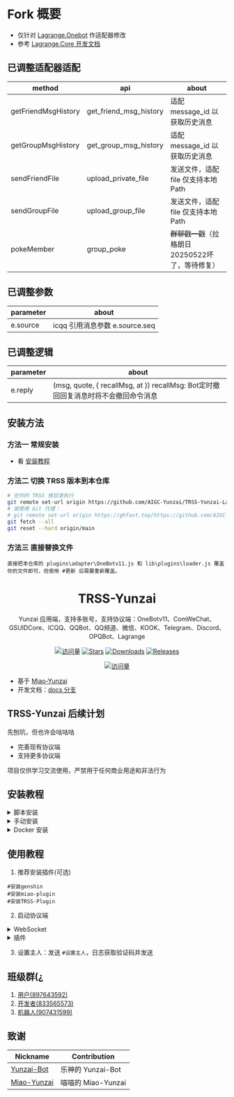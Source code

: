 # Fork 概要

- 仅针对 [Lagrange.Onebot](https://github.com/LagrangeDev/Lagrange.Core) 作适配器修改
- 参考 [Lagrange.Core 开发文档](https://lagrange-onebot.apifox.cn/)

## 已调整适配器适配

| method              | api                    | about                                  |
| ------------------- | ---------------------- | -------------------------------------- |
| getFriendMsgHistory | get_friend_msg_history | 适配 message_id 以获取历史消息         |
| getGroupMsgHistory  | get_group_msg_history  | 适配 message_id 以获取历史消息         |
| sendFriendFile      | upload_private_file    | 发送文件，适配 file 仅支持本地Path     |
| sendGroupFile       | upload_group_file      | 发送文件，适配 file 仅支持本地Path     |
| pokeMember          | group_poke             | ~~群聊戳一戳~~（拉格朗日20250522坏了，等待修复） |

## 已调整参数

| parameter | about                          |
| --------- | ------------------------------ |
| e.source  | icqq 引用消息参数 e.source.seq |

## 已调整逻辑

| parameter | about                                                                              |
| --------- | ---------------------------------------------------------------------------------- |
| e.reply   | (msg, quote, { recallMsg, at }) recallMsg: Bot定时撤回回复消息时将不会撤回命令消息 |


## 安装方法

### 方法一 常规安装

- 看 [安装教程](#安装教程)

### 方法二 切换 TRSS 版本到本仓库

```bash
# 在你的 TRSS 根目录执行
git remote set-url origin https://github.com/AIGC-Yunzai/TRSS-Yunzai-Lagrange.git
# 或使用 Git 代理：
# git remote set-url origin https://ghfast.top/https://github.com/AIGC-Yunzai/TRSS-Yunzai-Lagrange.git
git fetch --all
git reset --hard origin/main
```

### 方法三 直接替换文件

```text
直接把本仓库的 plugins\adapter\OneBotv11.js 和 lib\plugins\loader.js 覆盖你的文件即可，但使用 #更新 后需要重新覆盖。
```

<div align="center">

# TRSS-Yunzai

Yunzai 应用端，支持多账号，支持协议端：OneBotv11、ComWeChat、GSUIDCore、ICQQ、QQBot、QQ频道、微信、KOOK、Telegram、Discord、OPQBot、Lagrange

[![访问量](https://visitor-badge.glitch.me/badge?page_id=TimeRainStarSky.Yunzai&right_color=red&left_text=访%20问%20量)](https://github.com/TimeRainStarSky/Yunzai)
[![Stars](https://img.shields.io/github/stars/TimeRainStarSky/Yunzai?color=yellow&label=收藏)](../../stargazers)
[![Downloads](https://img.shields.io/github/downloads/TimeRainStarSky/Yunzai/total?color=blue&label=下载)](../../archive/main.tar.gz)
[![Releases](https://img.shields.io/github/v/release/TimeRainStarSky/Yunzai?color=green&label=发行版)](../../releases/latest)

[![访问量](https://profile-counter.glitch.me/TimeRainStarSky-Yunzai/count.svg)](https://github.com/TimeRainStarSky/Yunzai)

</div>

- 基于 [Miao-Yunzai](../../../../yoimiya-kokomi/Miao-Yunzai)
- 开发文档：[docs 分支](../../tree/docs)

## TRSS-Yunzai 后续计划

先刨坑，但也许会咕咕咕

- 完善现有协议端
- 支持更多协议端

项目仅供学习交流使用，严禁用于任何商业用途和非法行为

## 安装教程

<details><summary>脚本安装</summary>

```bash
bash <(curl -sL https://gitee.com/Misaka21011/Yunzai-Bot-Shell/raw/master/install.sh)
```

</details>

<details><summary>手动安装</summary>

> 环境准备：Windows/Linux/MacOS/Android  
> [Node.js(>=v23.11)](https://nodejs.org), [Valkey](https://valkey.io), [Git](https://git-scm.com), [Chrome(可选)](https://google.cn/chrome)

1. Git Clone 项目

请根据网络情况选择使用 GitHub 或 Gitee 安装

```sh
git clone https://github.com/AIGC-Yunzai/TRSS-Yunzai-Lagrange.git ./TRSS-Yunzai
cd TRSS-Yunzai
```

2. 安装 [pnpm](https://pnpm.io/zh/installation) 和依赖

```sh
npm i -g pnpm
pnpm i
```

3. 前台运行

| 操作 | 命令          |
| ---- | ------------- |
| 启动 | node .        |
| 停止 | node . stop   |
| 守护 | node . daemon |

4. 使用 [pm2](https://pm2.keymetrics.io) 后台运行

| 操作 | 命令       |
| ---- | ---------- |
| 启动 | pnpm start |
| 停止 | pnpm stop  |
| 日志 | pnpm log   |

5. 开机自启

```sh
pnpm start
pnpm pm2 save
pnpm pm2 startup
```

</details>

<details><summary>Docker 安装</summary>

```sh
bash <(curl -L https://github.com/TimeRainStarSky/Yunzai/raw/main/lib/tools/docker.sh)
bash <(curl -L https://gitee.com/TimeRainStarSky/Yunzai/raw/main/lib/tools/docker.sh)
```

| 参数    | 描述       | 默认值                                            |
| ------- | ---------- | ------------------------------------------------- |
| DIR     | 安装文件夹 | $HOME/Yunzai                                      |
| CMD     | 启动命令   | tsyz                                              |
| CMDPATH | 命令文件夹 | /usr/local/bin                                    |
| DKNAME  | 容器名     | Yunzai                                            |
| DKURL   | Docker 源  | docker.m.daocloud.io                              |
| GITURL  | GIT 源     | https://gitee.com/TimeRainStarSky/Yunzai          |
| APTURL  | APT 源     | mirrors.ustc.edu.cn                               |
| APTDEP  | APT 依赖   | chromium fonts-lxgw-wenkai fonts-noto-color-emoji |
| NPMURL  | NPM 源     | https://registry.npmmirror.com                    |

- 参数修改方法

```sh
参数1="值1" 参数2="值2" bash <(x)
```

| 操作 | 命令          |
| ---- | ------------- |
| 连接 | tsyz          |
| 断开 | Ctrl+P+Q      |
| 启动 | tsyz start    |
| 重启 | tsyz restart  |
| 停止 | tsyz stop     |
| 日志 | tsyz log 行数 |
| 命令 | tsyz 命令     |

</details>

## 使用教程

1. 推荐安装插件(可选)

```
#安装genshin
#安装miao-plugin
#安装TRSS-Plugin
```

2. 启动协议端

<details><summary>WebSocket</summary><blockquote>

<details><summary>OneBotv11</summary><blockquote>

<details><summary>go-cqhttp</summary><blockquote>

  下载运行 [go-cqhttp](https://docs.go-cqhttp.org)，选择反向 WebSocket，修改 `config.yml`，以下为必改项：

  ```yaml
  uin: 账号
  password: '密码'
  post-format: array
  universal: ws://localhost:2536/OneBotv11
  ```

</blockquote></details>

<details><summary>LLOneBot</summary><blockquote>

  下载安装 [LLOneBot](https://github.com/LLOneBot/LLOneBot)，启用反向 WebSocket，添加地址：

  ```
  ws://localhost:2536/OneBotv11
  ```

</blockquote></details>

<details><summary>Shamrock</summary><blockquote>

  下载安装 [Shamrock](https://whitechi73.github.io/OpenShamrock)，启用被动 WebSocket，添加地址：

  ```
  ws://localhost:2536/OneBotv11
  ```

</blockquote></details>

<details><summary>Lagrange</summary><blockquote>

  下载运行 [Lagrange.OneBot](https://lagrangedev.github.io/Lagrange.Doc/Lagrange.OneBot)，修改 `appsettings.json` 中 `Implementations`：

  ```json
  {
    "Type": "ReverseWebSocket",
    "Host": "localhost",
    "Port": 2536,
    "Suffix": "/OneBotv11",
    "ReconnectInterval": 5000,
    "HeartBeatInterval": 5000,
    "AccessToken": ""
  }
  ```

</blockquote></details>

</blockquote></details>

<details><summary>ComWeChat</summary><blockquote>

下载运行 [ComWeChat](https://justundertaker.github.io/ComWeChatBotClient)，修改 `.env`，以下为必改项：

```python
websocekt_type = "Backward"
websocket_url = ["ws://localhost:2536/ComWeChat"]
```

<blockquote></details>

<details><summary>GSUIDCore</summary><blockquote>

下载运行 [GenshinUID 插件](https://docs.sayu-bot.com/LinkBots/AdapterList.html)，GSUIDCore 连接地址 修改为：

```
ws://localhost:2536/GSUIDCore
```

<blockquote></details>

<details><summary>OPQBot</summary><blockquote>

下载运行 [OPQBot](https://opqbot.com)，启动参数添加：

```
-wsserver ws://localhost:2536/OPQBot
```

</blockquote></details>

</blockquote></details>

<details><summary>插件</summary>

- [ICQQ](../../../Yunzai-ICQQ-Plugin)
- [QQBot](../../../Yunzai-QQBot-Plugin)
- [WeChat](../../../Yunzai-WeChat-Plugin)
- [KOOK](../../../Yunzai-KOOK-Plugin)
- [Telegram](../../../Yunzai-Telegram-Plugin)
- [Discord](../../../Yunzai-Discord-Plugin)
- [Route](../../../Yunzai-Route-Plugin)

</details>

3. 设置主人：发送 `#设置主人`，日志获取验证码并发送

## 班级群(¿

1. [用户(897643592)](https://qm.qq.com/q/7NxbviGbj)
2. [开发者(833565573)](https://qm.qq.com/q/oFJR8VVECA)
3. [机器人(907431599)](https://qm.qq.com/q/oCBOrfE29U)

## 致谢

| Nickname                                              | Contribution       |
| ----------------------------------------------------- | ------------------ |
| [Yunzai-Bot](../../../../Le-niao/Yunzai-Bot)          | 乐神的 Yunzai-Bot  |
| [Miao-Yunzai](../../../../yoimiya-kokomi/Miao-Yunzai) | 喵喵的 Miao-Yunzai |
